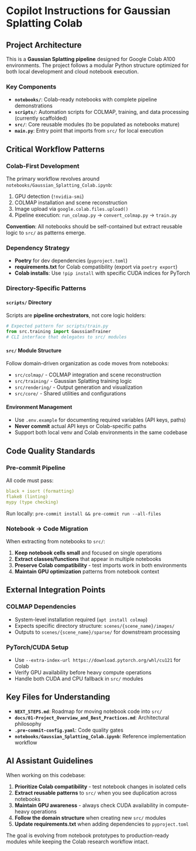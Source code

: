 # Copilot Instructions for Gaussian Splatting Colab

## Project Architecture

This is a **Gaussian Splatting pipeline** designed for Google Colab A100 environments. The project follows a modular Python structure optimized for both local development and cloud notebook execution.

### Key Components
- **`notebooks/`**: Colab-ready notebooks with complete pipeline demonstrations
- **`scripts/`**: Automation scripts for COLMAP, training, and data processing (currently scaffolded)
- **`src/`**: Core reusable modules (to be populated as notebooks mature)
- **`main.py`**: Entry point that imports from `src/` for local execution

## Critical Workflow Patterns

### Colab-First Development
The primary workflow revolves around `notebooks/Gaussian_Splatting_Colab.ipynb`:
1. GPU detection (`!nvidia-smi`)
2. COLMAP installation and scene reconstruction
3. Image upload via `google.colab.files.upload()`
4. Pipeline execution: `run_colmap.py` → `convert_colmap.py` → `train.py`

**Convention**: All notebooks should be self-contained but extract reusable logic to `src/` as patterns emerge.

### Dependency Strategy
- **Poetry** for dev dependencies (`pyproject.toml`)
- **requirements.txt** for Colab compatibility (export via `poetry export`)
- **Colab installs**: Use `!pip install` with specific CUDA indices for PyTorch

### Directory-Specific Patterns

#### `scripts/` Directory
Scripts are **pipeline orchestrators**, not core logic holders:
```python
# Expected pattern for scripts/train.py
from src.training import GaussianTrainer
# CLI interface that delegates to src/ modules
```

#### `src/` Module Structure
Follow domain-driven organization as code moves from notebooks:
- `src/colmap/` - COLMAP integration and scene reconstruction
- `src/training/` - Gaussian Splatting training logic  
- `src/rendering/` - Output generation and visualization
- `src/core/` - Shared utilities and configurations

#### Environment Management
- Use `.env.example` for documenting required variables (API keys, paths)
- **Never commit** actual API keys or Colab-specific paths
- Support both local venv and Colab environments in the same codebase

## Code Quality Standards

### Pre-commit Pipeline
All code must pass:
```yaml
black + isort (formatting)
flake8 (linting)  
mypy (type checking)
```

Run locally: `pre-commit install && pre-commit run --all-files`

### Notebook → Code Migration
When extracting from notebooks to `src/`:
1. **Keep notebook cells small** and focused on single operations
2. **Extract classes/functions** that appear in multiple notebooks
3. **Preserve Colab compatibility** - test imports work in both environments
4. **Maintain GPU optimization** patterns from notebook context

## External Integration Points

### COLMAP Dependencies
- System-level installation required (`apt install colmap`)
- Expects specific directory structure: `scenes/{scene_name}/images/`
- Outputs to `scenes/{scene_name}/sparse/` for downstream processing

### PyTorch/CUDA Setup
- Use `--extra-index-url https://download.pytorch.org/whl/cu121` for Colab
- Verify GPU availability before heavy compute operations
- Handle both CUDA and CPU fallback in `src/` modules

## Key Files for Understanding

- **`NEXT_STEPS.md`**: Roadmap for moving notebook code into `src/`
- **`docs/01-Project_Overview_and_Best_Practices.md`**: Architectural philosophy
- **`.pre-commit-config.yaml`**: Code quality gates
- **`notebooks/Gaussian_Splatting_Colab.ipynb`**: Reference implementation workflow

## AI Assistant Guidelines

When working on this codebase:
1. **Prioritize Colab compatibility** - test notebook changes in isolated cells
2. **Extract reusable patterns** to `src/` when you see duplication across notebooks
3. **Maintain GPU awareness** - always check CUDA availability in compute-heavy operations
4. **Follow the domain structure** when creating new `src/` modules
5. **Update requirements.txt** when adding dependencies to `pyproject.toml`

The goal is evolving from notebook prototypes to production-ready modules while keeping the Colab research workflow intact.